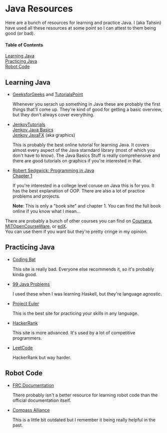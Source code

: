 # Java Resources 

<p> Here are a bunch of resources for learning and practice Java. I (aka Tahsin) have used all these resources at some point so I can attest to them being good (or bad). </p>

#### Table of Contents
[Learning Java](#learn)</br>
[Practicing Java](#practice)</br>
[Robot Code](#robot)</br>

<a name="learn"></a>
## Learning Java 
<ul>
    <li>
        <a href="https://www.geeksforgeeks.org/java/">GeeksforGeeks</a> and <a href="https://www.tutorialspoint.com/java/index.htm">TutorialsPoint</a>
        <p> Whenever you serach up something in Java these are probably the first things that'll come up. They're kind of good for getting a basic overview, but they don't always cover everything.</p>
    </li>
    <li>
        <a href="http://tutorials.jenkov.com/">JenkovTutorials</a></br>
        <a href="http://tutorials.jenkov.com/java/index.html">Jenkov Java Basics</a></br>
        <a href="http://tutorials.jenkov.com/javafx/index.html">Jenkov JavaFX</a> (aka graphics)</br>
        <p> This is probably the best online tutorial for learning Java. It covers almost every aspect of the Java starndard library (most of which you don't have to know). The Java Basics Stuff is really comprehensive and there are good tutorials on graphics if you're interested in that. </p>
    </li>
    <li>
        <a href="https://introcs.cs.princeton.edu/java/home/">Robert Sedgwick: Programming in Java</a></br>
        <a href="https://introcs.cs.princeton.edu/java/home/chapter1.pdf">Chapter 1</a></br>
        <p> If you're interested in a college level coruse on Java this is for you. It has the best explanation of OOP. There are also a lot of practice problems and projects. </p> 
        <p> <b>Note</b>: This is only a "book site" and chapter 1. You can find the full book online if you know what I mean... </p>
    </li>
</ul>
<p> 
There are probably a bunch of other courses you can find on <a href="https://www.coursera.org/">Coursera</a>, <a href="https://ocw.mit.edu/index.htm">MITOpenCourseWare</a>, or <a href="https://www.edx.org/">edX</a>.</br>
You can use them if you want but they're pretty cringe in my opinion. 
</p>

<a name="practice"></a>
## Practicing Java
<ul>
    <li> 
        <a href="https://codingbat.com/java">Coding Bat</a>
        <p> This site is really bad. Everyone else recommends it, so it's probably kinda good. </p>
    </li>
    <li>
        <a href="https://tech.tonyballantyne.com/java/99-java-problems/">99 Java Problems</a>
        <p> I used these when I was learning Haskell, but they're language agnostic. </p>
    </li>
    <li>
        <a href="https://projecteuler.net/">Project Euler</a>
        <p> This is the best site for practicing your skills in any language. </p>
    </li>
    <li>
        <a href="https://www.hackerrank.com/">HackerRank</a>
        <p> This site is more advanced. It's used by a lot of competitive programmers. </p>
    </li>
    <li>
        <a href="https://leetcode.com/">LeetCode</a>
        <p> HackerRank but way harder. </p>
    </li>
</ul>

<a name="robot"></a>
## Robot Code
<ul>
    <li> 
        <a href="https://frcdocs.wpi.edu/en/latest/docs/software/commandbased/index.html">FRC Documentation</a>
        <p> There probably isn't a better resource for learning robot code than the official documentation itself. </p>
    </li>
    <li>
        <a href="https://www.thecompassalliance.org/programming">Compass Alliance</a>
        <p> This is a little bit outdated but I remember it being really helpful in the past. </p>
    </li>
</ul>
